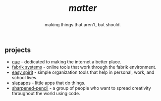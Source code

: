 # <p align="center"><i>matter</i></p>
<p align="center">making things that aren't, but should.</p>

<br />

## projects

- [que](https://github.com/que-industries) - dedicated to making the internet a better place.
- [fabrik systems](https://github.com/fabriksys) - online tools that work through the fabrik environment.
- [easy spirit](https://github.com/easyspirit) - simple organization tools that help in personal, work, and school lives.
- [slapapps](https://github.com/slapapps) - little apps that do things.
- [sharpened-pencil](https://github.com/sharpened-pencil) - a group of people who want to spread creativity throughout the world using code.
